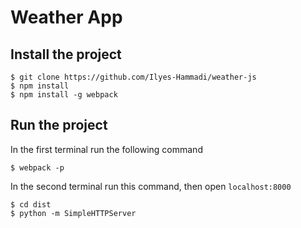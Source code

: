 # Weather App


## Install the project
```shell
$ git clone https://github.com/Ilyes-Hammadi/weather-js
$ npm install
$ npm install -g webpack
```

## Run the project
In the first terminal run the following command
```shell
$ webpack -p
```

In the second terminal run this command, then open `localhost:8000`
```shell
$ cd dist
$ python -m SimpleHTTPServer
```


